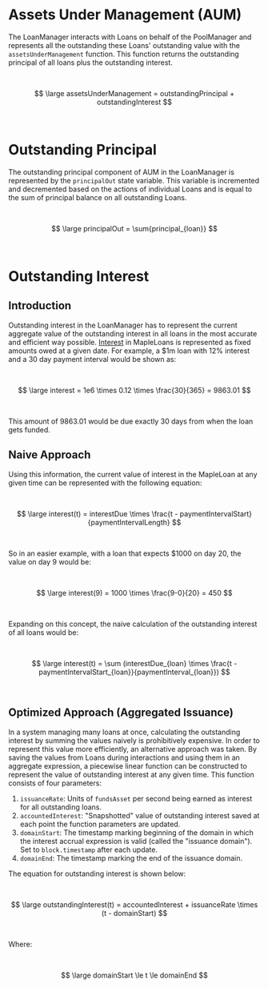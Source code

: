 # Assets Under Management (AUM)

The LoanManager interacts with Loans on behalf of the PoolManager and represents all the outstanding these Loans' outstanding value with the `assetsUnderManagement` function. This function returns the outstanding principal of all loans plus the outstanding interest.

<br/>

$$ \large assetsUnderManagement = outstandingPrincipal + outstandingInterest $$

<br/>

# Outstanding Principal

The outstanding principal component of AUM in the LoanManager is represented by the `principalOut` state variable. This variable is incremented and decremented based on the actions of individual Loans and is equal to the sum of principal balance on all outstanding Loans.

<br/>

$$ \large principalOut = \sum{principal_{loan}} $$

<br/>

# Outstanding Interest

## Introduction

Outstanding interest in the LoanManager has to represent the current aggregate value of the outstanding interest in all loans in the most accurate and efficient way possible. [Interest](../loans/loans.md#amortization-calculation) in MapleLoans is represented as fixed amounts owed at a given date. For example, a $1m loan with 12% interest and a 30 day payment interval would be shown as:

<br/>

$$ \large interest = 1e6 \times 0.12 \times \frac{30}{365} = 9863.01 $$

<br/>

This amount of $9863.01$ would be due exactly 30 days from when the loan gets funded.

## Naive Approach

Using this information, the current value of interest in the MapleLoan at any given time can be represented with the following equation:

<br/>

$$ \large interest(t) = interestDue \times \frac{t - paymentIntervalStart}{paymentIntervalLength} $$

<br/>

So in an easier example, with a loan that expects $1000 on day 20, the value on day 9 would be:

<br/>

$$ \large interest(9) = 1000 \times \frac{9-0}{20} = 450 $$

<br/>

Expanding on this concept, the naive calculation of the outstanding interest of all loans would be:

<br/>

$$ \large interest(t) = \sum (interestDue_{loan} \times \frac{t - paymentIntervalStart_{loan}}{paymentInterval_{loan}}) $$

<br/>

## Optimized Approach (Aggregated Issuance)

In a system managing many loans at once, calculating the outstanding interest by summing the values naively is prohibitively expensive. In order to represent this value more efficiently, an alternative approach was taken. By saving the values from Loans during interactions and using them in an aggregate expression, a piecewise linear function can be constructed to represent the value of outstanding interest at any given time. This function consists of four parameters:
1. `issuanceRate`: Units of `fundsAsset` per second being earned as interest for all outstanding loans.
2. `accountedInterest`: "Snapshotted" value of outstanding interest saved at each point the function parameters are updated.
3. `domainStart`: The timestamp marking beginning of the domain in which the interest accrual expression is valid (called the "issuance domain"). Set to `block.timestamp` after each update.
4. `domainEnd`: The timestamp marking the end of the issuance domain.

The equation for outstanding interest is shown below:

<br/>

$$ \large outstandingInterest(t) = accountedInterest + issuanceRate \times (t - domainStart) $$

<br/>

Where:

<br/>

$$ \large domainStart \le t \le domainEnd $$

<br/>
